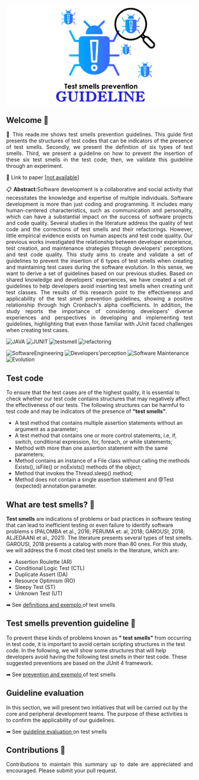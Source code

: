 <p align="center">
 <img width="500px" src="image.png" align="center" alt=""/>
 <h2>Welcome 👋</h2>
</p>

<p align="justify">📌 This reade.me   </i> shows test smells prevention guidelines. This guide first presents the structures of test codes that can be indicators of the presence of test smells. Secondly, we present the definition of six types of test smells. Third, we present a guideline on how to prevent the insertion of these six test smells in the test code; then, we validate this guideline through an experiment.  </p>

<p align="justify">📎 Link to paper <a href="testsmells">[not available]</a></p>

<p align="justify">📋 <b>Abstract:</b>Software development is a collaborative and social activity that necessitates the knowledge and expertise of multiple individuals. Software development is more than just coding and programming. It includes many human-centered characteristics, such as communication and personality, which can have a substantial impact on the success of software projects and code quality. Several studies in the literature address the quality of test code and the corrections of test smells and their refactorings. However, little empirical evidence exists on human aspects and test code quality. Our previous works investigated the relationship between developer experience, test creation, and maintenance strategies through developers' perceptions and test code quality. This study aims to create and validate a set of guidelines to prevent the insertion of 6 types of test smells when creating and maintaining test cases during the software evolution. In this sense, we want to derive a set of guidelines based on our previous studies. Based on shared knowledge and developers' experiences, we have created a set of guidelines to help developers avoid inserting test smells when creating unit test classes. The results of this research point to the effectiveness and applicability of the test smell prevention guidelines, showing a positive relationship through high Cronbach's alpha coefficients. In addition, the study reports the importance of considering developers' diverse experiences and perspectives in developing and implementing test guidelines, highlighting that even those familiar with JUnit faced challenges when creating test cases.</p>  



![JAVA](https://img.shields.io/badge/java%20-%23323330.svg?&style=for-the-badge&logo=perfil&logoColor=black&color=F745B5)
![JUNIT](https://img.shields.io/badge/JUNIT%20-%23323330.svg?&style=for-the-badge&logo=perfil&logoColor=black&color=00add8)
![testsmell](https://img.shields.io/badge/testsmell%20-%23323330.svg?&style=for-the-badge&logo=perfil&logoColor=black&color=dc322f)
![refactoring](https://img.shields.io/badge/refactoring%20-%23323330.svg?&style=for-the-badge&logo=perfil&logoColor=black&color=404d59)

![SoftwareEngineering](https://img.shields.io/badge/SoftwareEngineering%20-%23323330.svg?&style=for-the-badge&logo=perfil&logoColor=black&color=ffb800)
![Developers'perception](https://img.shields.io/badge/Developers'perception%20-%23323330.svg?&style=for-the-badge&logo=perfil&logoColor=black&color=f7df1f)
![Software Maintenance](https://img.shields.io/badge/SoftwareMaintenance%20-%23323330.svg?&style=for-the-badge&logo=perfil&logoColor=black&color=f57a17)
![Evolution](https://img.shields.io/badge/Evolution%20-%23323330.svg?&style=for-the-badge&logo=perfil&logoColor=black&color=777bb4)

<p align="center">
 <h2>Test code </h2>
</p>
To ensure that the test cases are of the highest quality, it is essential to check whether our test code contains structures that may negatively affect the 
effectiveness of our tests. The following structures can be harmful to test code and may be indicators of the presence of <b>"test smells"</b>.


* A test method that contains multiple assertion statements without an argument as a parameter;
* A test method that contains one or more control statements, i.e, if, switch, conditional expression, for, foreach, or while statements;
* Method with more than one assertion statement with the same parameters;
* Method contains an instance of a File class without calling the methods Exists(), isFile() or noExists() methods of the object;
* Method that invokes the Thread.sleep() method;
* Method does not contain a single assertion statement and @Test (expected) annotation parameter.


<p align="center">
 <h2>What are test smells? 🐞</h2>
</p>

<b>Test smells</b> are indications of problems or bad practices in software testing that can lead to inefficient testing or even failure to identify software problems s (PALOMBA
et al., 2016; PERUMA et. al, 2018; GAROUSI, 2018; ALJEDAANI et al., 2021).  The literature presents several types of test smells. GAROUSI, 2018 presents a catalog with more than 80 ones.
For this study, we will address the 6 most cited test smells in the literature, which are:

* Assertion Roulette (AR)
* Conditional Logic Test (CTL)
* Duplicate Assert (DA)
* Resource Optimism (RO)
* Sleepy Test (ST)
* Unknown Test (UT)

<p> ➡ See <a href="testsmells.md" >definitions and exemplo </a> of test smells</p>

<p align="center">
 <h2>Test smells prevention guideline 🧹</h2>
</p>

To prevent these kinds of problems known as <b>" test smells"</b> from occurring in test code, it is important to avoid certain scripting structures in the test code. 
In the following, we will show some structures that will help developers avoid having the following test smells in their test code. These suggested preventions are
based on the JUnit 4 framework.

<p> ➡ See <a href="testcodreprevention.md" >prevention and exemplo </a> of test smells</p>

<p align="center">
 <h2> Guideline evaluation </h2>
</p>

In this section, we will present two initiatives that will be carried out by the core and peripheral development teams. The purpose of these activities is to confirm the applicability of our guidelines.

<p> ➡ See <a href="guidelineevaluation.md" >  guideline evaluation </a> on test smells</p>

<p align="center">
 <h2>Contributions 🤝</h2>
</p>

<p align="justify">Contributions to maintain this summary up to date are appreciated and encouraged. Please submit your pull request. </p>
